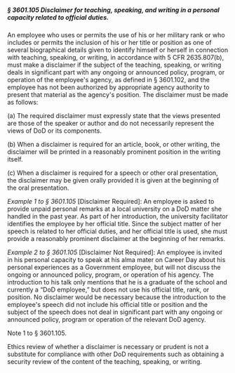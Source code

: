 ##### § 3601.105 Disclaimer for teaching, speaking, and writing in a personal capacity related to official duties. #####

An employee who uses or permits the use of his or her military rank or who includes or permits the inclusion of his or her title or position as one of several biographical details given to identify himself or herself in connection with teaching, speaking, or writing, in accordance with 5 CFR 2635.807(b), must make a disclaimer if the subject of the teaching, speaking, or writing deals in significant part with any ongoing or announced policy, program, or operation of the employee's agency, as defined in § 3601.102, and the employee has not been authorized by appropriate agency authority to present that material as the agency's position. The disclaimer must be made as follows:

(a) The required disclaimer must expressly state that the views presented are those of the speaker or author and do not necessarily represent the views of DoD or its components.

(b) When a disclaimer is required for an article, book, or other writing, the disclaimer will be printed in a reasonably prominent position in the writing itself.

(c) When a disclaimer is required for a speech or other oral presentation, the disclaimer may be given orally provided it is given at the beginning of the oral presentation.

*Example 1 to § 3601.105* [Disclaimer Required]: An employee is asked to provide unpaid personal remarks at a local university on a DoD matter she handled in the past year. As part of her introduction, the university facilitator identifies the employee by her official title. Since the subject matter of her speech is related to her official duties, and her official title is used, she must provide a reasonably prominent disclaimer at the beginning of her remarks.

*Example 2 to § 3601.105* [Disclaimer Not Required]: An employee is invited in his personal capacity to speak at his alma mater on Career Day about his personal experiences as a Government employee, but will not discuss the ongoing or announced policy, program, or operation of his agency. The introduction to his talk only mentions that he is a graduate of the school and currently a “DoD employee,” but does not use his official title, rank, or position. No disclaimer would be necessary because the introduction to the employee's speech did not include his official title or position and the subject of the speech does not deal in significant part with any ongoing or announced policy, program or operation of the relevant DoD agency.

Note 1 to § 3601.105.

Ethics review of whether a disclaimer is necessary or prudent is not a substitute for compliance with other DoD requirements such as obtaining a security review of the content of the teaching, speaking, or writing.